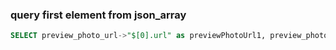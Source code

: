 ### query first element from json_array
```sql
SELECT preview_photo_url->"$[0].url" as previewPhotoUrl1, preview_photo_url->"$[1].url" as previewPhotoUrl2 FROM (SELECT "[{\"url\":\"images//0d2ef8e9-afb7-49de-b0f5-5d769afb2853.jpg\"}]" AS urls) t
```
